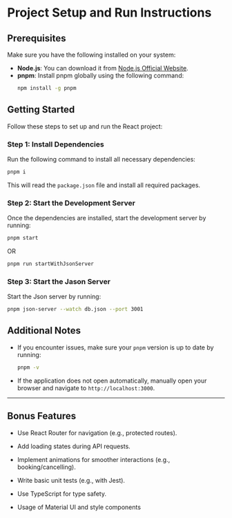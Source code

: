 # Project Setup and Run Instructions


## Prerequisites

Make sure you have the following installed on your system:

- **Node.js**: You can download it from [Node.js Official Website](https://nodejs.org/).
- **pnpm**: Install pnpm globally using the following command:
  ```bash
  npm install -g pnpm
  ```

## Getting Started

Follow these steps to set up and run the React project:

### Step 1: Install Dependencies

Run the following command to install all necessary dependencies:
```bash
pnpm i
```

This will read the `package.json` file and install all required packages.

### Step 2: Start the Development Server

Once the dependencies are installed, start the development server by running:
```bash
pnpm start
```
OR
```bash
pnpm run startWithJsonServer
```

### Step 3: Start the Jason Server

Start the Json server by running:
```bash
pnpm json-server --watch db.json --port 3001
```

## Additional Notes

- If you encounter issues, make sure your `pnpm` version is up to date by running:
  ```bash
  pnpm -v
  ```
- If the application does not open automatically, manually open your browser and navigate to `http://localhost:3000`.

---

## Bonus Features
- Use React Router for navigation (e.g., protected routes). 

- Add loading states during API requests.

- Implement animations for smoother interactions (e.g., booking/cancelling). 

- Write basic unit tests (e.g., with Jest).

- Use TypeScript for type safety.

- Usage of Material UI and style components